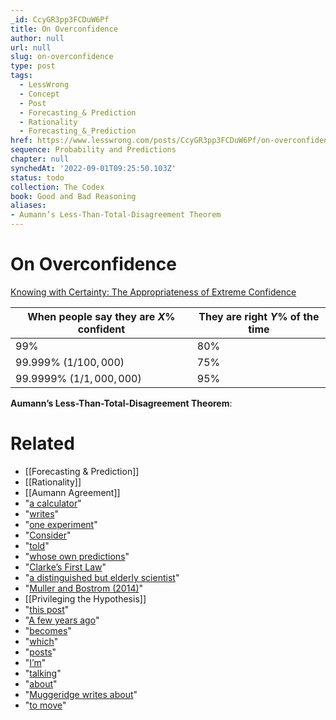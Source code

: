 ```yaml
---
_id: CcyGR3pp3FCDuW6Pf
title: On Overconfidence
author: null
url: null
slug: on-overconfidence
type: post
tags:
  - LessWrong
  - Concept
  - Post
  - Forecasting_& Prediction
  - Rationality
  - Forecasting_&_Prediction
href: https://www.lesswrong.com/posts/CcyGR3pp3FCDuW6Pf/on-overconfidence
sequence: Probability and Predictions
chapter: null
synchedAt: '2022-09-01T09:25:50.103Z'
status: todo
collection: The Codex
book: Good and Bad Reasoning
aliases:
- Aumann’s Less-Than-Total-Disagreement Theorem
---
```


# On Overconfidence

[Knowing with Certainty: The Appropriateness of Extreme Confidence](http://www.researchgate.net/profile/Baruch_Fischhoff/publication/230726569_Knowing_with_certainty_the_appropriateness_of_extreme_confidence/links/00b4952b854b29281c000000.pdf)

| When people say they are $X \%$  confident | They are right $Y\%$ of the time |
| --- | --- |
| $99\%$ | 80% |
| $99.999\%$  ($1/100,000$) | $75\%$ |
| $99.9999\%$  ($1/1,000,000$) | $95\%$ |

**Aumann’s Less-Than-Total-Disagreement Theorem**:


# Related

- [[Forecasting & Prediction]]
- [[Rationality]]
- [[Aumann Agreement]]
- "[a calculator](http://globalprioritiesproject.org/2015/08/quantifyingaisafety/)"
- "[writes](http://slatestarcodex.com/2015/08/16/links-815-linkety-split/#comment-228673)"
- "[one experiment](http://www.thinkingbeyond.com/newsletters/PDFs/2014-07-22-Overconfidence.pdf)"
- "[Consider](http://edge.org/conversation/the-myth-of-ai#26015)"
- "[told](http://oecdinsights.org/2011/04/12/the-future-is-not-what-it-used-to-be/)"
- "[whose own predictions](https://en.wikipedia.org/wiki/Arthur_C._Clarke#Futurism)"
- "[Clarke’s First Law](https://en.wikipedia.org/wiki/Clarke's_three_laws)"
- "[a distinguished but elderly scientist](https://www.youtube.com/watch?v=GYQrNfSmQ0M)"
- "[Muller and Bostrom (2014)](http://www.nickbostrom.com/papers/survey.pdf)"
- [[Privileging the Hypothesis]]
- "[this post](http://slatestarcodex.com/2015/05/29/no-time-like-the-present-for-ai-safety-work/)"
- "[A few years ago](http://arxiv.org/ftp/arxiv/papers/1103/1103.5672.pdf)"
- "[becomes](http://slatestarcodex.com/2015/08/20/on-overconfidence/#comment-230448)"
- "[which](http://slatestarcodex.com/2014/02/23/in-favor-of-niceness-community-and-civilization/)"
- "[posts](<http://slatestarcodex.com/2013/12/29/the-spirit-of-the-first-amendment/>
)"
- "[I’m](http://slatestarcodex.com/2013/03/17/not-just-a-mere-political-issue/)"
- "[talking](http://slatestarcodex.com/2015/07/22/freedom-on-the-centralized-web/)"
- "[about](http://slatestarcodex.com/2013/12/28/a-comment-i-posted-on-what-would-jt-do/)"
- "[Muggeridge writes about](http://slatestarcodex.com/2015/08/11/book-review-chronicles-of-wasted-time/)"
- "[to move](http://slatestarcodex.com/2013/06/09/all-debates-are-bravery-debates/)"
